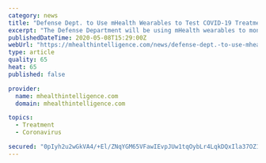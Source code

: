 ```yaml
---
category: news
title: "Defense Dept. to Use mHealth Wearables to Test COVID-19 Treatments"
excerpt: "The Defense Department will be using mHealth wearables to monitor patients infected with the COVID-19 virus and those at high risk in military hospitals in the US and southeast Asia."
publishedDateTime: 2020-05-08T15:29:00Z
webUrl: "https://mhealthintelligence.com/news/defense-dept.-to-use-mhealth-wearables-to-test-covid-19-treatments"
type: article
quality: 65
heat: 65
published: false

provider:
  name: mhealthintelligence.com
  domain: mhealthintelligence.com

topics:
  - Treatment
  - Coronavirus

secured: "0pIyh2u2wGkVA4/+El/ZNqYGM65VFawIEvpJUw1tqOybLr4LqkDQxIla37OZ16uk1iX8ry998IDqulOXla8+p625qQ1exJWnNngkyNkQJ0jX72ZHT8weIVlKf3jg+uN1Jx0ip/4M1EQ6Od1c8ZU8w8sJXekJIY6/hB+bW6eVUal3bFrDRtytwor1ZIpUEgmKD06ta3UHltvKW+xy0Ubiep2O+hacHaVyCSQw/XQM0U+PtpfujTQTx4Njc4gtbtm1g6OV98Efv/cyg1To7sxL45KQpTz8AoUMUGHiKqUWdLPlheNfb2l/xB8myKYzF2WYQX/YtGemN8rj0RDCpHcCF0Sfor3TJLY7rLBKvTAjWhS/gyS2ujVRzPt3kMiyPNQ/0BUEDeybj/Z7LOAcN7QkEeFoWmotqAokflVqN8QiTvyVi+1+4E9DVV4ZZQE75x+RkB4jBZv9f7v1DNB5ivd9JAWzP/wptcdpC0O5tgcgNK8=;F+++5vQ/USNblDBGghCerA=="
---
```


